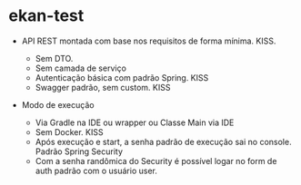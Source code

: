 # ekan-test

 - API REST montada com base nos requisitos de forma mínima. KISS.
    - Sem DTO.
    - Sem camada de serviço
    - Autenticação básica com padrão Spring. KISS
    - Swagger padrão, sem custom. KISS
   
 - Modo de execução
    - Via Gradle na IDE ou wrapper ou Classe Main via IDE
    - Sem Docker. KISS
    - Após execução e start, a senha padrão de execução sai no console. Padrão Spring Security
    - Com a senha randômica do Security é possível logar no form de auth padrão com o usuário user.
